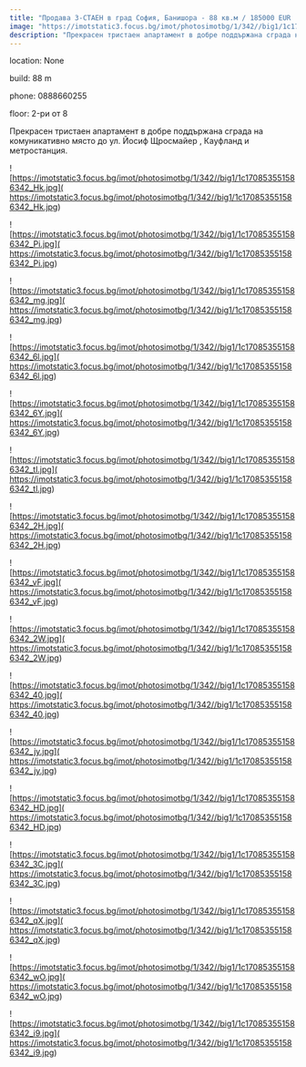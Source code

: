 ```yaml
---
title: "Продава 3-СТАЕН в град София, Банишора - 88 кв.м / 185000 EUR :: imot.bg Обява"
image: "https://imotstatic3.focus.bg/imot/photosimotbg/1/342//big1/1c170853551586342_iP.jpg"
description: "Прекрасен тристаен апартамент в добре поддържана сграда на комуникативно място до ул.  Йосиф Щросмайер , Кауфланд и метростанция."
---
```


location: None

build: 88 m

phone: 0888660255

floor: 2-ри от 8

Прекрасен тристаен апартамент в добре поддържана сграда на комуникативно място до ул.  Йосиф Щросмайер , Кауфланд и метростанция.


![https://imotstatic3.focus.bg/imot/photosimotbg/1/342//big1/1c170853551586342_Hk.jpg]( https://imotstatic3.focus.bg/imot/photosimotbg/1/342//big1/1c170853551586342_Hk.jpg)


![https://imotstatic3.focus.bg/imot/photosimotbg/1/342//big1/1c170853551586342_Pi.jpg]( https://imotstatic3.focus.bg/imot/photosimotbg/1/342//big1/1c170853551586342_Pi.jpg)


![https://imotstatic3.focus.bg/imot/photosimotbg/1/342//big1/1c170853551586342_mg.jpg]( https://imotstatic3.focus.bg/imot/photosimotbg/1/342//big1/1c170853551586342_mg.jpg)


![https://imotstatic3.focus.bg/imot/photosimotbg/1/342//big1/1c170853551586342_6l.jpg]( https://imotstatic3.focus.bg/imot/photosimotbg/1/342//big1/1c170853551586342_6l.jpg)


![https://imotstatic3.focus.bg/imot/photosimotbg/1/342//big1/1c170853551586342_6Y.jpg]( https://imotstatic3.focus.bg/imot/photosimotbg/1/342//big1/1c170853551586342_6Y.jpg)


![https://imotstatic3.focus.bg/imot/photosimotbg/1/342//big1/1c170853551586342_tl.jpg]( https://imotstatic3.focus.bg/imot/photosimotbg/1/342//big1/1c170853551586342_tl.jpg)


![https://imotstatic3.focus.bg/imot/photosimotbg/1/342//big1/1c170853551586342_2H.jpg]( https://imotstatic3.focus.bg/imot/photosimotbg/1/342//big1/1c170853551586342_2H.jpg)


![https://imotstatic3.focus.bg/imot/photosimotbg/1/342//big1/1c170853551586342_vF.jpg]( https://imotstatic3.focus.bg/imot/photosimotbg/1/342//big1/1c170853551586342_vF.jpg)


![https://imotstatic3.focus.bg/imot/photosimotbg/1/342//big1/1c170853551586342_2W.jpg]( https://imotstatic3.focus.bg/imot/photosimotbg/1/342//big1/1c170853551586342_2W.jpg)


![https://imotstatic3.focus.bg/imot/photosimotbg/1/342//big1/1c170853551586342_40.jpg]( https://imotstatic3.focus.bg/imot/photosimotbg/1/342//big1/1c170853551586342_40.jpg)


![https://imotstatic3.focus.bg/imot/photosimotbg/1/342//big1/1c170853551586342_jy.jpg]( https://imotstatic3.focus.bg/imot/photosimotbg/1/342//big1/1c170853551586342_jy.jpg)


![https://imotstatic3.focus.bg/imot/photosimotbg/1/342//big1/1c170853551586342_HD.jpg]( https://imotstatic3.focus.bg/imot/photosimotbg/1/342//big1/1c170853551586342_HD.jpg)


![https://imotstatic3.focus.bg/imot/photosimotbg/1/342//big1/1c170853551586342_3C.jpg]( https://imotstatic3.focus.bg/imot/photosimotbg/1/342//big1/1c170853551586342_3C.jpg)


![https://imotstatic3.focus.bg/imot/photosimotbg/1/342//big1/1c170853551586342_qX.jpg]( https://imotstatic3.focus.bg/imot/photosimotbg/1/342//big1/1c170853551586342_qX.jpg)


![https://imotstatic3.focus.bg/imot/photosimotbg/1/342//big1/1c170853551586342_wO.jpg]( https://imotstatic3.focus.bg/imot/photosimotbg/1/342//big1/1c170853551586342_wO.jpg)


![https://imotstatic3.focus.bg/imot/photosimotbg/1/342//big1/1c170853551586342_i9.jpg]( https://imotstatic3.focus.bg/imot/photosimotbg/1/342//big1/1c170853551586342_i9.jpg)


